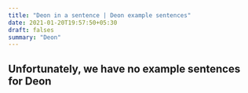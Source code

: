```yaml
---
title: "Deon in a sentence | Deon example sentences"
date: 2021-01-20T19:57:50+05:30
draft: falses
summary: "Deon"
---
```

## Unfortunately, we have no example sentences for Deon                 
